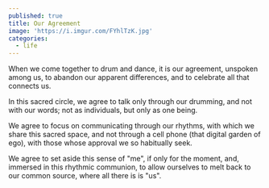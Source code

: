 ```yaml
---
published: true
title: Our Agreement
image: 'https://i.imgur.com/FYhlTzK.jpg'
categories:
  - life
---
```

When we come together 
to drum and dance,
it is our agreement,
unspoken among us,
to abandon our apparent differences,
and to celebrate 
all that connects us.

In this sacred circle,
we agree to talk 
only through our drumming,
and not with our words;
not as individuals,
but only as one being.

We agree to focus 
on communicating 
through our rhythms,
with which we share 
this sacred space,
and not through a cell phone
(that digital garden of ego),
with those whose approval
we so habitually seek.

We agree to set aside 
this sense of "me",
if only for the moment,
and, immersed in this rhythmic communion,
to allow ourselves to melt back 
to our common source,
where all there is
is "us".
